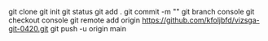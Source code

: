 git clone 
git init
git status
git add .
git commit -m ""
git branch console
git checkout console 
git remote add origin https://github.com/kfoljbfd/vizsga-git-0420.git
git push -u origin main